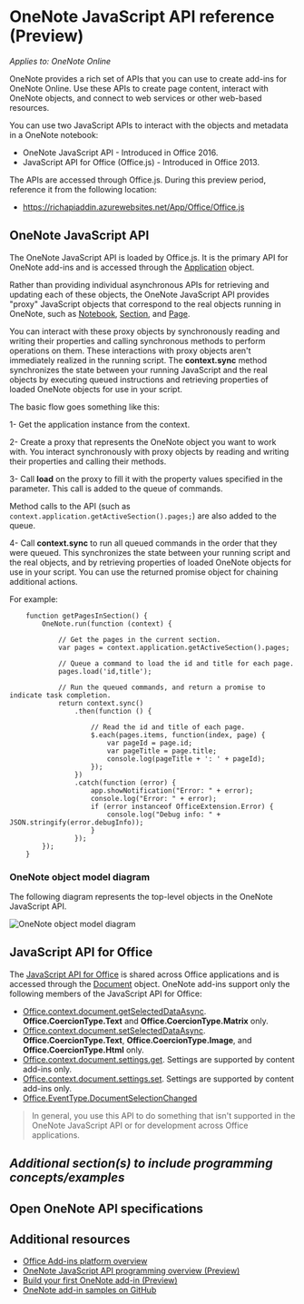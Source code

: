 # OneNote JavaScript API reference (Preview)

*Applies to: OneNote Online*

OneNote provides a rich set of APIs that you can use to create add-ins for OneNote Online. Use these APIs to create page content, interact with OneNote objects, and connect to web services or other web-based resources.

You can use two JavaScript APIs to interact with the objects and metadata in a OneNote notebook:
- OneNote JavaScript API - Introduced in Office 2016.
- JavaScript API for Office (Office.js) - Introduced in Office 2013.

The APIs are accessed through Office.js. During this preview period, reference it from the following location:

- https://richapiaddin.azurewebsites.net/App/Office/Office.js


## OneNote JavaScript API

The OneNote JavaScript API is loaded by Office.js. It is the primary API for OneNote add-ins and is accessed through the [Application](application.md) object.

Rather than providing individual asynchronous APIs for retrieving and updating each of these objects, the OneNote JavaScript API provides "proxy" JavaScript objects that correspond to the real objects running in OneNote, such as [Notebook](notebook.md), [Section](section.md), and [Page](page.md). 

You can interact with these proxy objects by synchronously reading and writing their properties and calling synchronous methods to perform operations on them. These interactions with proxy objects aren't immediately realized in the running script. 
 The **context.sync** method synchronizes the state between your running JavaScript and the real objects by executing queued instructions and retrieving properties of loaded OneNote objects for use in your script.

The basic flow goes something like this: 

1- Get the application instance from the context.

2- Create a proxy that represents the OneNote object you want to work with. You interact synchronously with proxy objects by reading and writing their properties and calling their methods. 

3- Call **load** on the proxy to fill it with the property values specified in the parameter. This call is added to the queue of commands. 

   Method calls to the API (such as `context.application.getActiveSection().pages;`) are also added to the queue.
    
4- Call **context.sync** to run all queued commands in the order that they were queued. This synchronizes the state between your running script and the real objects, and by retrieving properties of loaded OneNote objects for use in your script. You can use the returned promise object for chaining additional actions.

For example: 

```
    function getPagesInSection() {
        OneNote.run(function (context) {
            
            // Get the pages in the current section.
            var pages = context.application.getActiveSection().pages;
            
            // Queue a command to load the id and title for each page.            
            pages.load('id,title');
            
            // Run the queued commands, and return a promise to indicate task completion.
            return context.sync()
                .then(function () {
                    
                    // Read the id and title of each page. 
                    $.each(pages.items, function(index, page) {
                        var pageId = page.id;
                        var pageTitle = page.title;
                        console.log(pageTitle + ': ' + pageId); 
                    });
                })
                .catch(function (error) {
                    app.showNotification("Error: " + error);
                    console.log("Error: " + error);
                    if (error instanceof OfficeExtension.Error) {
                        console.log("Debug info: " + JSON.stringify(error.debugInfo));
                    }
                });
        });
    }
```

### OneNote object model diagram 

The following diagram represents the top-level objects in the OneNote JavaScript API.

  ![OneNote object model diagram](../../images/onenote-om.png)
  
  
## JavaScript API for Office

The [JavaScript API for Office](../javascript-api-for-office.md) is shared across Office applications and is accessed through the [Document](../shared/document.md) object. 
OneNote add-ins support only the following members of the JavaScript API for Office:

- [Office.context.document.getSelectedDataAsync](../shared/document.getselecteddataasync.md). **Office.CoercionType.Text** and **Office.CoercionType.Matrix** only.
- [Office.context.document.setSelectedDataAsync](../shared/document.setselecteddataasync.md). **Office.CoercionType.Text**, **Office.CoercionType.Image**, and **Office.CoercionType.Html** only. 
- [Office.context.document.settings.get](../shared/settings.get.md). Settings are supported by content add-ins only.
- [Office.context.document.settings.set](../shared/settings.set.md). Settings are supported by content add-ins only.
- [Office.EventType.DocumentSelectionChanged](../shared/document.selectionchanged.event.md)

>In general, you use this API to do something that isn't supported in the OneNote JavaScript API or for development across Office applications.


## *Additional section(s) to include programming concepts/examples*

<!-- Optional section to provide specifics and examples for developing with the API.

-->

## Open OneNote API specifications

<!-- Optional. Link to the [Open API specifications](../../reference/openspec.md) page for details about new APIs in development.

-->

## Additional resources

- [Office Add-ins platform overview](../../docs/overview/office-add-ins.md)
- [OneNote JavaScript API programming overview (Preview)](../../docs/onenote/onenote-add-ins-programming-overview.md)
- [Build your first OneNote add-in (Preview)](../../docs/onenote/onenote-add-ins-getting-started.md)
- [OneNote add-in samples on GitHub](https://github.com/OfficeDev?utf8=%E2%9C%93&query=onenote)
